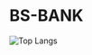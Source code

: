 # BS-BANK

![Top Langs](https://github-readme-stats-git-masterrstaa-rickstaa.vercel.app/api/top-langs/?username=GuilhermeAmaralGuerra&layout=compact&bg_color=000&border_color=30A3DC&title_color=E94D5F&text_color=FFF)
